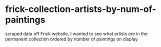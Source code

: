 # frick-collection-artists-by-num-of-paintings
scraped data off Frick website, I wanted to see what artists are in the permanent collection ordered by number of paintings on display
